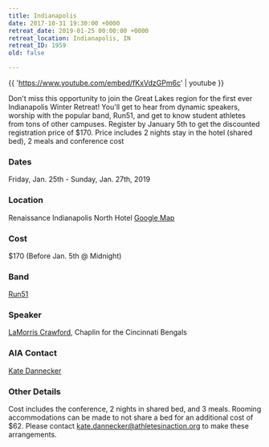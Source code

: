 ```yaml
---
title: Indianapolis
date: 2017-10-31 19:30:00 +0000
retreat_date: 2019-01-25 00:00:00 +0000
retreat_location: Indianapolis, IN
retreat_ID: 1959
old: false

---
```

{{ 'https://www.youtube.com/embed/fKxVdzGPm6c' | youtube }}

Don't miss this opportunity to join the Great Lakes region for the first ever Indianapolis Winter Retreat! You'll get to hear from dynamic speakers, worship with the popular band, Run51, and get to know student athletes from tons of other campuses. Register by January 5th to get the discounted registration price of $170. Price includes 2 nights stay in the hotel (shared bed), 2 meals and conference cost

### Dates

Friday, Jan. 25th -  Sunday, Jan. 27th, 2019

### Location

Renaissance Indianapolis North Hotel [Google Map](https://goo.gl/maps/x9Ti2NecZj42)

### Cost

$170 (Before Jan. 5th @ Midnight)

### Band

[Run51](http://wearerun51.com)

### Speaker

[LaMorris Crawford](http://www.lamorriscrawford.com/), Chaplin for the Cincinnati Bengals

### AIA Contact

[Kate Dannecker](mailto:kate.dannecker@athletesinaction.org)

### Other Details

Cost includes the conference, 2 nights in shared bed, and 3 meals. Rooming accommodations can be made to not share a bed for an additional cost of $62. Please contact [kate.dannecker@athletesinaction.org](mailto:kate.dannecker@athletesinaction.org) to make these arrangements.